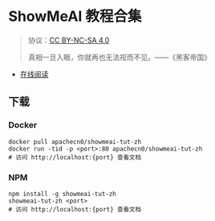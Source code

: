 <!--
    需要填充的占位符：
    
    README.md
    
        ShowMeAI 教程合集：文档中文名
        {nameEn}：文档英文名
        {urlEn}：文档原始链接
        smai：域名前缀
        飞龙：负责人名称
        wizardforcel：负责人 Github 用户名
        562826179：负责人 QQ
        showmeai-tut-zh：ApacheCN 的 Github 仓库名称
        showmeai-tut-zh：DockerHub 仓库名称
        showmeai-tut-zh：PYPI 包名称
        showmeai-tut-zh：NPM 包名称
    
    CNAME
    
        smai：域名前缀

    index.html
    
        ShowMeAI 教程合集：文档中文名
        #1E90FF：显示颜色
        showmeai-tut-zh：ApacheCN 的 Github 仓库名称

    asset/docsify-flygon-footer.js
    
        showmeai-tut-zh：ApacheCN 的 Github 仓库名称
-->

# ShowMeAI 教程合集

> 协议：[CC BY-NC-SA 4.0](http://creativecommons.org/licenses/by-nc-sa/4.0/)
> 
> 真相一旦入眼，你就再也无法视而不见。——《黑客帝国》

* [在线阅读](https://smai.flygon.net)

## 下载

### Docker

```
docker pull apachecn0/showmeai-tut-zh
docker run -tid -p <port>:80 apachecn0/showmeai-tut-zh
# 访问 http://localhost:{port} 查看文档
```

### NPM

```
npm install -g showmeai-tut-zh
showmeai-tut-zh <port>
# 访问 http://localhost:{port} 查看文档
```

